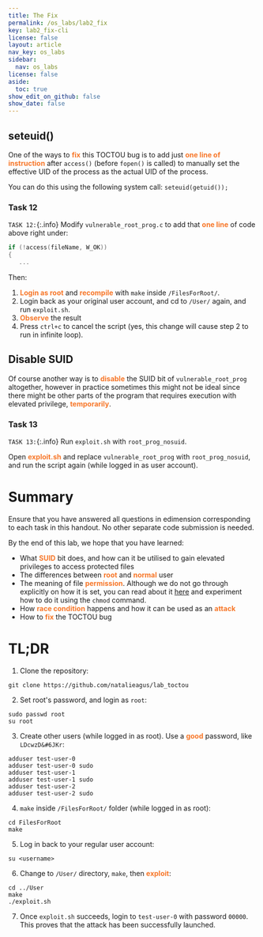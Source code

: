 ```yaml
---
title: The Fix
permalink: /os_labs/lab2_fix
key: lab2_fix-cli
license: false
layout: article
nav_key: os_labs
sidebar:
  nav: os_labs
license: false
aside:
  toc: true
show_edit_on_github: false
show_date: false
---
```


## seteuid()

One of the ways to <span style="color:#f77729;"><b>fix</b></span> this TOCTOU bug is to add just <span style="color:#f77729;"><b>one line of instruction</b></span> after `access()` (before `fopen()` is called) to manually set the effective UID of the process as the actual UID of the process.

You can do this using the following system call: `seteuid(getuid());`

### Task 12 
`TASK 12:`{:.info} Modify `vulnerable_root_prog.c` to add that <span style="color:#f77729;"><b>one line</b></span> of code above right under:
```cpp
if (!access(fileName, W_OK))
{
   ...
``` 

Then:
1. <span style="color:#f77729;"><b>Login as root</b></span> and <span style="color:#f77729;"><b>recompile</b></span> with `make` inside `/FilesForRoot/`.
2. Login back as your original user account, and cd to `/User/` again, and run `exploit.sh`. 
3. <span style="color:#f77729;"><b>Observe</b></span> the result 
4. Press `ctrl+c` to cancel the script (yes, this change will cause step 2 to run in infinite loop).



## Disable SUID 

Of course another way is to <span style="color:#f77729;"><b>disable</b></span> the SUID bit of  `vulnerable_root_prog` altogether, however in practice sometimes this might not be ideal since there might be other parts of the program that requires execution with elevated privilege, <span style="color:#f77729;"><b>temporarily</b></span>. 

### Task 13 
`TASK 13:`{:.info} Run `exploit.sh` with `root_prog_nosuid`.

Open <span style="color:#f77729;"><b>exploit.sh</b></span> and replace `vulnerable_root_prog` with `root_prog_nosuid`, and run the script again (while logged in as user account). 

# Summary
Ensure that you have answered all questions in edimension corresponding to each task in this handout. No other separate code submission is needed. 

By the end of this lab, we hope that you have learned:
* What <span style="color:#f77729;"><b>SUID</b></span> bit does, and how can it be utilised to gain elevated privileges to access protected files 
* The differences between <span style="color:#f77729;"><b>root</b></span> and <span style="color:#f77729;"><b>normal</b></span> user 
* The meaning of file <span style="color:#f77729;"><b>permission</b></span>. Although we do not go through explicitly on how it is set, you can read about it [here](https://kb.iu.edu/d/abdb)  and experiment how to do it using the `chmod` command.  
* How <span style="color:#f77729;"><b>race condition</b></span> happens and how it can be used as an <span style="color:#f77729;"><b>attack</b></span> 
* How to <span style="color:#f77729;"><b>fix</b></span> the TOCTOU bug 


# TL;DR

1. Clone the repository:
```
git clone https://github.com/natalieagus/lab_toctou
```
2. Set root's password, and login as `root`:
```
sudo passwd root
su root 
```
3. Create other users (while logged in as root). Use a <span style="color:#f77729;"><b>good</b></span> password, like `LDcwzD&#6JKr`:
```
adduser test-user-0
adduser test-user-0 sudo
adduser test-user-1
adduser test-user-1 sudo
adduser test-user-2
adduser test-user-2 sudo
```
4. `make` inside `/FilesForRoot/` folder (while logged in as root):
```
cd FilesForRoot
make
```
5. Log in back to your regular user account:
```
su <username>
```
6. Change to `/User/` directory, `make`, then <span style="color:#f77729;"><b>exploit</b></span>:
```
cd ../User
make
./exploit.sh
```
7. Once `exploit.sh` succeeds, login to `test-user-0` with password `00000`. This proves that the attack has been successfully launched.
